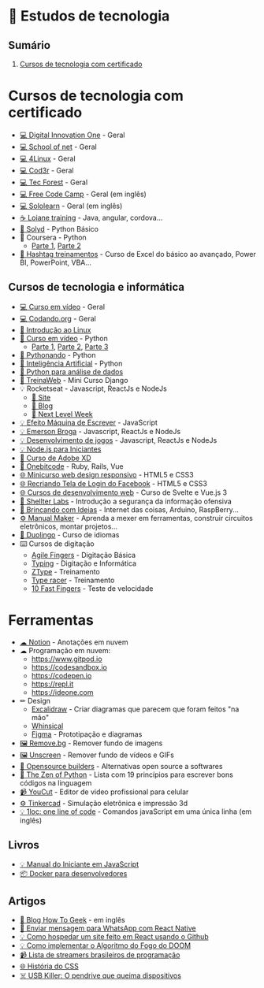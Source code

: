 # 📜 Estudos de tecnologia

## Sumário 
1. [Cursos de tecnologia com certificado](#-Cursos-de-tecnologia-com-certificado)

# Cursos de tecnologia com certificado
- [💻 Digital Innovation One](https://digitalinnovation.one) - Geral
- [💻 School of net](https://www.schoolofnet.com/cursos/gratuitos) - Geral
- [💻 4Linux](https://4linux.com.br/cursos-gratis) - Geral
- [💻 Cod3r](https://www.cod3r.com.br/collections?category=cursos-gratuitos) - Geral
- [💻 Tec Forest](https://www.tecforest.com.br/category/cursos/) - Geral
- [💻 Free Code Camp](https://www.freecodecamp.org/learn) - Geral (em inglês)
- [💻 Sololearn](https://www.sololearn.com) - Geral (em inglês)
- [☕ Loiane training](https://loiane.training) - Java, angular, cordova...
- [🐍 Solyd](https://solyd.com.br/treinamentos/python-basico) - Python Básico
- 🐍 Coursera - Python
  - [Parte 1](https://www.coursera.org/learn/ciencia-computacao-python-conceitos), [Parte 2](https://www.coursera.org/learn/ciencia-computacao-python-conceitos-2)
- [🐸 Hashtag treinamentos](https://www.hashtagtreinamentos.com/) - Curso de Excel do básico ao avançado, Power BI, PowerPoint, VBA...

## Cursos de tecnologia e informática
- [💻 Curso em vídeo](https://www.youtube.com/user/cursosemvideo) - Geral
- [💻 Codando.org](https://codando.org/material-gratuito/) - Geral
- [🐧 Introdução ao Linux](http://884a37b.contato.site/captura-introducao-1?fbclid=IwAR1Z2FBbXsSt0eKmA9Kho3_A7fzBbJm7WaE3qTCHkHIFLVTULBV19fC5q0c)
- [🐍 Curso em vídeo](https://www.youtube.com/user/cursosemvideo) - Python
  - [Parte 1](https://www.youtube.com/playlist?list=PLHz_AreHm4dlKP6QQCekuIPky1CiwmdI6), [Parte 2](https://www.youtube.com/playlist?list=PLHz_AreHm4dk_nZHmxxf_J0WRAqy5Czye), [Parte 3](https://www.youtube.com/playlist?list=PLHz_AreHm4dksnH2jVTIVNviIMBVYyFnH)
- [🐍 Pythonando](https://www.youtube.com/channel/UCDqfUwybgEA9Hg3P32G4Uaw/videos) - Python
- [🐍 Inteligência Artificial](https://www.youtube.com/playlist?list=PLMdYygf53DP7YZiFUtGTWJJlvynRyrna-) - Python 
- [🐍 Python para análise de dados](https://www.youtube.com/watch?v=5kepfx0RquY&fbclid=IwAR199AhtXfr6z229mO-RwtO8pmRrywO9tN3wfLXd-zSJhrMef31lzWo3IN8)
- [🐍 TreinaWeb](https://lp.treinaweb.com.br/python?fbclid=IwAR0h-VEvT7OZCHywGjk_Gb9TdJWy4RvRoylIhQZd8gyrhjKTE1Bz1AnQJQI#receber) - Mini Curso Django
- 💡 Rocketseat - Javascript, ReactJs e NodeJs
  - [💜 Site](https://rocketseat.com.br)
  - [📝 Blog](https://blog.rocketseat.com.br)
  - [🚀 Next Level Week](https://nextlevelweek.com)
- [💡 Efeito Máquina de Escrever](https://www.youtube.com/watch?v=zx2axQoY_YM&fbclid=IwAR2R2rdroPX8ZPFT4eidxtba3x-sInfKiyr_4WHovB1ft4AS1vjC6PyMgZE) - JavaScript
- [💡 Emerson Broga](https://www.youtube.com/channel/UC29n3f6JhwqtD-kCJi_BwoA) - Javascript, ReactJs e NodeJs
- [💡 Desenvolvimento de jogos](https://www.youtube.com/playlist?list=PLMdYygf53DP5SVQQrkKCVWDS0TwYLVitL) - Javascript, ReactJs e NodeJs 
- [💡 Node.js para Iniciantes](https://treinamento.nodebr.org)
- [🎨 Curso de Adobe XD](https://www.youtube.com/playlist?list=PL9rc_FjKlX3-K25DZVcNlsVDItg9OlZiW)
- [💎 Onebitcode](https://onebitcode.com/cursos) - Ruby, Rails, Vue
- [🌐 Minicurso web design responsivo](https://www.youtube.com/playlist?list=PLZTjHbp2Y782r6cqjm5JU91_sgPxM19k-) - HTML5 e CSS3
- [🌐 Recriando Tela de Login do Facebook](https://bugnocod.wordpress.com/recriando-tela-login-facebook/?fbclid=IwAR1n_ivx935GS9vAadbqkDWYB8K_F6i7uq2xQaMBEpoyzvVS3RTUCqpw7BI) - HTML5 e CSS3
- [🌐 Cursos de desenvolvimento web](https://classes.vedovelli.com.br/courses) - Curso de Svelte e Vue.js 3
- [🔐 Shellter Labs](https://shellterlabs.com/pt) - Introdução a segurança da informação ofensiva
- [🔩 Brincando com Ideias](https://www.youtube.com/channel/UCcGk83PAQ5aGR7IVlD_cBaw) - Internet das coisas, Arduino, RaspBerry...
- [⚙ Manual Maker](https://www.youtube.com/playlist?list=PLYjrJH3e_wDNLUTN32WittrpBxeleEqNpv) - Aprenda a mexer em ferramentas, construir circuitos eletrônicos, montar projetos...
- [💬 Duolingo](https://pt.duolingo.com) - Curso de idiomas
- ⌨️ Cursos de digitação
  - [Agile Fingers](https://agilefingers.com/pt) - Digitação Básica
  - [Typing](https://www.typing.com/br) - Digitação e Informática
  - [ZType](https://zty.pe/) - Treinamento
  - [Type racer](https://play.typeracer.com/) - Treinamento
  - [10 Fast Fingers](https://10fastfingers.com/typing-test/portuguese) - Teste de velocidade

# Ferramentas
- [☁ Notion](https://www.notion.so) - Anotações em nuvem
- ☁ Programação em nuvem:
  - https://www.gitpod.io
  - https://codesandbox.io
  - https://codepen.io
  - https://repl.it
  - https://ideone.com
- ✏ Design
  - [Excalidraw](https://excalidraw.com) - Criar diagramas que parecem que foram feitos "na mão"
  - [Whinsical](https://whimsical.com)
  - [Figma](https://www.figma.com) - Prototipação e diagramas
- [🖼 Remove.bg](https://www.remove.bg) - Remover fundo de imagens
- [🖼 Unscreen](https://www.unscreen.com/) - Remover fundo de vídeos e GIFs
- [👥 Opensource builders](https://opensource.builders/) - Alternativas open source a softwares
- [🐍 The Zen of Python](https://pythonacademy.com.br/zen-of-python) - Lista com 19 princípios para escrever bons códigos na linguagem
- [📹 YouCut](https://play.google.com/store/apps/details?id=com.camerasideas.trimmer) - Editor de video profissional para celular
- [⚙ Tinkercad](https://www.tinkercad.com) - Simulação eletrônica e impressão 3d
- [💡 1loc: one line of code](https://1loc.dev/) - Comandos javaScript em uma única linha (em inglês)


## Livros
- [💡 Manual do Iniciante em JavaScript](https://github.com/ChristySchott/Manual-Iniciante-JavaScript/blob/master/Livro.md)
- [📦 Docker para desenvolvedores](https://leanpub.com/dockerparadesenvolvedores)

## Artigos
- [🔗 Blog How To Geek](https://www.howtogeek.com) - em inglês
- [📱 Enviar mensagem para WhatsApp com React Native](https://medium.com/@miroldols/enviar-mensagem-para-whatsapp-com-react-native-70239bb65495)
- [💡 Como hospedar um site feito em React usando o Github](https://medium.com/@rogeriomattos38/como-hospedar-um-site-feito-em-react-usando-o-github-5e226e2b4cdc)
- [💡 Como implementar o Algoritmo do Fogo do DOOM](https://medium.com/@FilipeDeschamps/tutorial-completo-de-como-implementar-o-algoritmo-do-fogo-do-doom-41d38ac39fa7)
- [📹 Lista de streamers brasileiros de programação](http://gabsferreira.com/mais-de-30-streamers-brasileiros-de-programacao-data-science-e-tecnologia-em-geral/)
- [🌐 História do CSS](https://www.felipefialho.com/blog/do-sass-e-bem-ao-css-in-js-a-evolucao-do-css-ao-longo-da-historia/)
- [☠️ USB Killer: O pendrive que queima dispositivos](https://suporteninja.com/usb-killer-como-funciona-o-pendrive-que-queima-pc-notebook-tv-e-qualquer-outro-dispositivo-com-entrada-usb/?fbclid=IwAR0-0R4W1QEwX2moZk9ljbh8PV-v4Xq1CODq_7J3iFQblN5TTbjybGXBUmo)
